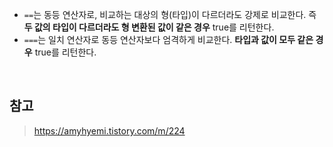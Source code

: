 - `==`는 동등 연산자로, 비교하는 대상의 형(타입)이 다르더라도 강제로 비교한다. 즉 **두 값의 타입이 다르더라도 형 변환된 값이 같은 경우** true를 리턴한다.
- `===`는 일치 연산자로 동등 연산자보다 엄격하게 비교한다. **타입과 값이 모두 같은 경우** true를 리턴한다.

<br/>

## 참고
> https://amyhyemi.tistory.com/m/224
